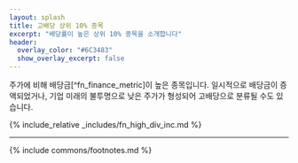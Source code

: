 ```yaml
---
layout: splash
title: 고배당 상위 10% 종목
excerpt: "배당률이 높은 상위 10% 종목을 소개합니다"
header:
  overlay_color: "#6C3483"
  show_overlay_excerpt: false
---
```


주가에 비해 배당금[^fn_finance_metric]이 높은 종목입니다. 일시적으로 배당금이 증액되었거나, 기업 미래의 불투명으로 낮은 주가가 형성되어 고배당으로 분류될 수도 있습니다.

{% include_relative _includes/fn_high_div_inc.md %}

---
{% include commons/footnotes.md %}
